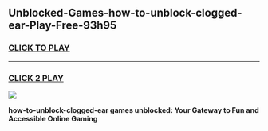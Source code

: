 
## Unblocked-Games-how-to-unblock-clogged-ear-Play-Free-93h95
<h3>
<a href="https://premium76.site?title=how-to-unblock-clogged-ear&ref=18A1">CLICK TO PLAY</a></h3>
<hr>

<h3>
<a href="https://premium76.site?title=how-to-unblock-clogged-ear&ref=18A1">CLICK 2 PLAY</a>
  
</h3>

<a href="https://premium76.site?title=how-to-unblock-clogged-ear&ref=18A1"><img src="https://clearcache.store/games.png"></a>


**how-to-unblock-clogged-ear games unblocked: Your Gateway to Fun and Accessible Online Gaming**
